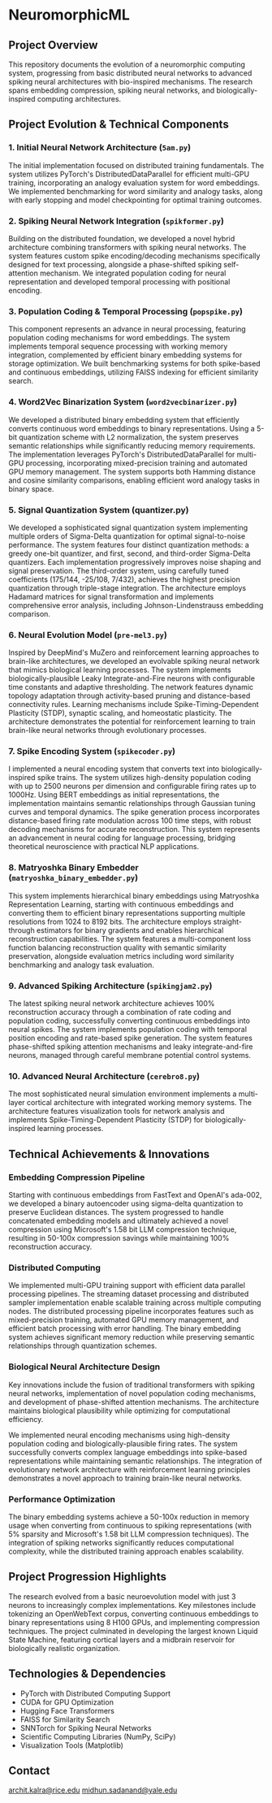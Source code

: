 # NeuromorphicML

## Project Overview
This repository documents the evolution of a neuromorphic computing system, progressing from basic distributed neural networks to advanced spiking neural architectures with bio-inspired mechanisms. The research spans embedding compression, spiking neural networks, and biologically-inspired computing architectures.

## Project Evolution & Technical Components

### 1. Initial Neural Network Architecture (`5am.py`)
The initial implementation focused on distributed training fundamentals. The system utilizes PyTorch's DistributedDataParallel for efficient multi-GPU training, incorporating an analogy evaluation system for word embeddings. We implemented benchmarking for word similarity and analogy tasks, along with early stopping and model checkpointing for optimal training outcomes.

### 2. Spiking Neural Network Integration (`spikformer.py`)
Building on the distributed foundation, we developed a novel hybrid architecture combining transformers with spiking neural networks. The system features custom spike encoding/decoding mechanisms specifically designed for text processing, alongside a phase-shifted spiking self-attention mechanism. We integrated population coding for neural representation and developed temporal processing with positional encoding.

### 3. Population Coding & Temporal Processing (`popspike.py`)
This component represents an advance in neural processing, featuring population coding mechanisms for word embeddings. The system implements temporal sequence processing with working memory integration, complemented by efficient binary embedding systems for storage optimization. We built benchmarking systems for both spike-based and continuous embeddings, utilizing FAISS indexing for efficient similarity search.

### 4. Word2Vec Binarization System (`word2vecbinarizer.py`)
We developed a distributed binary embedding system that efficiently converts continuous word embeddings to binary representations. Using a 5-bit quantization scheme with L2 normalization, the system preserves semantic relationships while significantly reducing memory requirements. The implementation leverages PyTorch's DistributedDataParallel for multi-GPU processing, incorporating mixed-precision training and automated GPU memory management. The system supports both Hamming distance and cosine similarity comparisons, enabling efficient word analogy tasks in binary space.

### 5. Signal Quantization System (quantizer.py)
We developed a sophisticated signal quantization system implementing multiple orders of Sigma-Delta quantization for optimal signal-to-noise performance. The system features four distinct quantization methods: a greedy one-bit quantizer, and first, second, and third-order Sigma-Delta quantizers. Each implementation progressively improves noise shaping and signal preservation. The third-order system, using carefully tuned coefficients (175/144, -25/108, 7/432), achieves the highest precision quantization through triple-stage integration. The architecture employs Hadamard matrices for signal transformation and implements comprehensive error analysis, including Johnson-Lindenstrauss embedding comparison.

### 6. Neural Evolution Model (`pre-mel3.py`)
Inspired by DeepMind's MuZero and reinforcement learning approaches to brain-like architectures, we developed an evolvable spiking neural network that mimics biological learning processes. The system implements biologically-plausible Leaky Integrate-and-Fire neurons with configurable time constants and adaptive thresholding. The network features dynamic topology adaptation through activity-based pruning and distance-based connectivity rules. Learning mechanisms include Spike-Timing-Dependent Plasticity (STDP), synaptic scaling, and homeostatic plasticity. The architecture demonstrates the potential for reinforcement learning to train brain-like neural networks through evolutionary processes.

### 7. Spike Encoding System (`spikecoder.py`)
I implemented a neural encoding system that converts text into biologically-inspired spike trains. The system utilizes high-density population coding with up to 2500 neurons per dimension and configurable firing rates up to 1000Hz. Using BERT embeddings as initial representations, the implementation maintains semantic relationships through Gaussian tuning curves and temporal dynamics. The spike generation process incorporates distance-based firing rate modulation across 100 time steps, with robust decoding mechanisms for accurate reconstruction. This system represents an advancement in neural coding for language processing, bridging theoretical neuroscience with practical NLP applications.

### 8. Matryoshka Binary Embedder (`matryoshka_binary_embedder.py`)
This system implements hierarchical binary embeddings using Matryoshka Representation Learning, starting with continuous embeddings and converting them to efficient binary representations supporting multiple resolutions from 1024 to 8192 bits. The architecture employs straight-through estimators for binary gradients and enables hierarchical reconstruction capabilities. The system features a multi-component loss function balancing reconstruction quality with semantic similarity preservation, alongside evaluation metrics including word similarity benchmarking and analogy task evaluation.

### 9. Advanced Spiking Architecture (`spikingjam2.py`)
The latest spiking neural network architecture achieves 100% reconstruction accuracy through a combination of rate coding and population coding, successfully converting continuous embeddings into neural spikes. The system implements population coding with temporal position encoding and rate-based spike generation. The system features phase-shifted spiking attention mechanisms and leaky integrate-and-fire neurons, managed through careful membrane potential control systems.

### 10. Advanced Neural Architecture (`cerebro8.py`)
The most sophisticated neural simulation environment implements a multi-layer cortical architecture with integrated working memory systems. The architecture features visualization tools for network analysis and implements Spike-Timing-Dependent Plasticity (STDP) for biologically-inspired learning processes.

## Technical Achievements & Innovations

### Embedding Compression Pipeline
Starting with continuous embeddings from FastText and OpenAI's ada-002, we developed a binary autoencoder using sigma-delta quantization to preserve Euclidean distances. The system progressed to handle concatenated embedding models and ultimately achieved a novel compression using Microsoft's 1.58 bit LLM compression technique, resulting in 50-100x compression savings while maintaining 100% reconstruction accuracy.

### Distributed Computing
We implemented multi-GPU training support with efficient data parallel processing pipelines. The streaming dataset processing and distributed sampler implementation enable scalable training across multiple computing nodes. The distributed processing pipeline incorporates features such as mixed-precision training, automated GPU memory management, and efficient batch processing with error handling. The binary embedding system achieves significant memory reduction while preserving semantic relationships through quantization schemes.

### Biological Neural Architecture Design
Key innovations include the fusion of traditional transformers with spiking neural networks, implementation of novel population coding mechanisms, and development of phase-shifted attention mechanisms. The architecture maintains biological plausibility while optimizing for computational efficiency.

We implemented neural encoding mechanisms using high-density population coding and biologically-plausible firing rates. The system successfully converts complex language embeddings into spike-based representations while maintaining semantic relationships. The integration of evolutionary network architecture with reinforcement learning principles demonstrates a novel approach to training brain-like neural networks.

### Performance Optimization
The binary embedding systems achieve a 50-100x reduction in memory usage when converting from continuous to spiking representations (with 5% sparsity and Microsoft's 1.58 bit LLM compression techniques). The integration of spiking networks significantly reduces computational complexity, while the distributed training approach enables scalability.

## Project Progression Highlights
The research evolved from a basic neuroevolution model with just 3 neurons to increasingly complex implementations. Key milestones include tokenizing an OpenWebText corpus, converting continuous embeddings to binary representations using 8 H100 GPUs, and implementing compression techniques. The project culminated in developing the largest known Liquid State Machine, featuring cortical layers and a midbrain reservoir for biologically realistic organization.

## Technologies & Dependencies
- PyTorch with Distributed Computing Support
- CUDA for GPU Optimization
- Hugging Face Transformers
- FAISS for Similarity Search
- SNNTorch for Spiking Neural Networks
- Scientific Computing Libraries (NumPy, SciPy)
- Visualization Tools (Matplotlib)

## Contact
archit.kalra@rice.edu
midhun.sadanand@yale.edu
